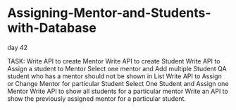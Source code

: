 # Assigning-Mentor-and-Students-with-Database
day 42

TASK:
Write API to create Mentor
Write API to create Student
Write API to Assign a student to Mentor
Select one mentor and Add multiple Student
QA student who has a mentor should not be shown in List
Write API to Assign or Change Mentor for particular Student
Select One Student and Assign one Mentor
Write API to show all students for a particular mentor
Write an API to show the previously assigned mentor for a particular student.
